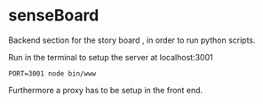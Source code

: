 # senseBoard
Backend section for the story board , in order to run python scripts.

Run in the terminal to setup the server at localhost:3001
```
PORT=3001 node bin/www
```

Furthermore a proxy has to be setup in the front end. 
